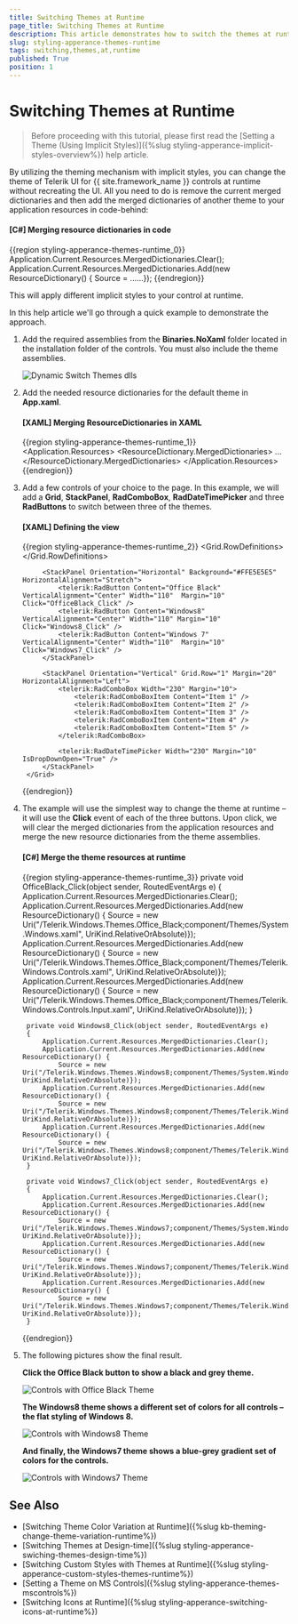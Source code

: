 ```yaml
---
title: Switching Themes at Runtime
page_title: Switching Themes at Runtime
description: This article demonstrates how to switch the themes at runtime while using the implicit styling mechanism.
slug: styling-apperance-themes-runtime
tags: switching,themes,at,runtime
published: True
position: 1
---
```


# Switching Themes at Runtime

>Before proceeding with this tutorial, please first read the [Setting a Theme (Using  Implicit Styles)]({%slug styling-apperance-implicit-styles-overview%}) help article.

By utilizing the theming mechanism with implicit styles, you can change the theme of Telerik UI for {{ site.framework_name }} controls at runtime without recreating the UI. All you need to do is remove the current merged dictionaries and then add the merged dictionaries of another theme to your application resources in code-behind:

#### __[C#] Merging resource dictionaries in code__ 
{{region styling-apperance-themes-runtime_0}}
	Application.Current.Resources.MergedDictionaries.Clear();
	Application.Current.Resources.MergedDictionaries.Add(new ResourceDictionary() { Source = ......});
{{endregion}}

This will apply different implicit styles to your control at runtime.

In this help article we'll go through a quick example to demonstrate the approach.

1. Add the required assemblies from the **Binaries.NoXaml** folder located in the installation folder of the controls. You must also include the theme assemblies.
	
	![Dynamic Switch Themes dlls](images/DynamicSwitchThemes_dlls.png)

2. Add the needed resource dictionaries for the default theme in **App.xaml**.  

	#### __[XAML] Merging ResourceDictionaries in XAML__ 
	{{region styling-apperance-themes-runtime_1}}
		<Application.Resources>
			<ResourceDictionary>
				<ResourceDictionary.MergedDictionaries>
					<ResourceDictionary Source="/Telerik.Windows.Themes.Office_Black;component/Themes/System.Windows.xaml"/>
					<ResourceDictionary Source="/Telerik.Windows.Themes.Office_Black;component/Themes/Telerik.Windows.Controls.xaml"/>
					<ResourceDictionary Source="/Telerik.Windows.Themes.Office_Black;component/Themes/Telerik.Windows.Controls.Input.xaml"/>
					...
				</ResourceDictionary.MergedDictionaries>
			</ResourceDictionary>
		</Application.Resources>
	{{endregion}}

3. Add a few controls of your choice to the page. In this example, we will add a **Grid**, **StackPanel**, **RadComboBox**,  **RadDateTimePicker** and three **RadButtons** to switch between three of the themes.        

	#### __[XAML] Defining the view__  
	{{region styling-apperance-themes-runtime_2}}
		<Grid x:Name="LayoutRoot" Background="White">
			<Grid.RowDefinitions>
				<RowDefinition Height="Auto" />
				<RowDefinition Height="*" />
			</Grid.RowDefinitions>
				
			<StackPanel Orientation="Horizontal" Background="#FFE5E5E5" HorizontalAlignment="Stretch">
				<telerik:RadButton Content="Office Black" VerticalAlignment="Center" Width="110"  Margin="10" Click="OfficeBlack_Click" />
				<telerik:RadButton Content="Windows8" VerticalAlignment="Center" Width="110" Margin="10" Click="Windows8_Click" />
				<telerik:RadButton Content="Windows 7" VerticalAlignment="Center" Width="110"  Margin="10" Click="Windows7_Click" />
			</StackPanel>
			
			<StackPanel Orientation="Vertical" Grid.Row="1" Margin="20" HorizontalAlignment="Left">
				<telerik:RadComboBox Width="230" Margin="10">
					<telerik:RadComboBoxItem Content="Item 1" />
					<telerik:RadComboBoxItem Content="Item 2" />
					<telerik:RadComboBoxItem Content="Item 3" />
					<telerik:RadComboBoxItem Content="Item 4" />
					<telerik:RadComboBoxItem Content="Item 5" />
				</telerik:RadComboBox>
				
				<telerik:RadDateTimePicker Width="230" Margin="10" IsDropDownOpen="True" />
			</StackPanel>
		</Grid>
	{{endregion}}

4. The example will use the simplest way to change the theme at runtime – it will use the **Click** event of each of the three buttons. Upon click, we will clear the merged dictionaries from the application resources and merge the new resource dictionaries from the theme assemblies.

	#### __[C#] Merge the theme resources at runtime__  
	{{region styling-apperance-themes-runtime_3}}
		private void OfficeBlack_Click(object sender, RoutedEventArgs e)
		{
			Application.Current.Resources.MergedDictionaries.Clear();
			Application.Current.Resources.MergedDictionaries.Add(new ResourceDictionary() { 
				Source = new Uri("/Telerik.Windows.Themes.Office_Black;component/Themes/System.Windows.xaml", UriKind.RelativeOrAbsolute)});
			Application.Current.Resources.MergedDictionaries.Add(new ResourceDictionary() { 
				Source = new Uri("/Telerik.Windows.Themes.Office_Black;component/Themes/Telerik.Windows.Controls.xaml", UriKind.RelativeOrAbsolute)});
			Application.Current.Resources.MergedDictionaries.Add(new ResourceDictionary() {
				Source = new Uri("/Telerik.Windows.Themes.Office_Black;component/Themes/Telerik.Windows.Controls.Input.xaml", UriKind.RelativeOrAbsolute)});
		}
		
		private void Windows8_Click(object sender, RoutedEventArgs e)
		{
			Application.Current.Resources.MergedDictionaries.Clear();
			Application.Current.Resources.MergedDictionaries.Add(new ResourceDictionary() { 
				Source = new Uri("/Telerik.Windows.Themes.Windows8;component/Themes/System.Windows.xaml", UriKind.RelativeOrAbsolute)});
			Application.Current.Resources.MergedDictionaries.Add(new ResourceDictionary() { 
				Source = new Uri("/Telerik.Windows.Themes.Windows8;component/Themes/Telerik.Windows.Controls.xaml", UriKind.RelativeOrAbsolute)});
			Application.Current.Resources.MergedDictionaries.Add(new ResourceDictionary() { 
				Source = new Uri("/Telerik.Windows.Themes.Windows8;component/Themes/Telerik.Windows.Controls.Input.xaml", UriKind.RelativeOrAbsolute)});
		}
		
		private void Windows7_Click(object sender, RoutedEventArgs e)
		{
			Application.Current.Resources.MergedDictionaries.Clear();
			Application.Current.Resources.MergedDictionaries.Add(new ResourceDictionary() { 
				Source = new Uri("/Telerik.Windows.Themes.Windows7;component/Themes/System.Windows.xaml", UriKind.RelativeOrAbsolute)});
			Application.Current.Resources.MergedDictionaries.Add(new ResourceDictionary() { 
				Source = new Uri("/Telerik.Windows.Themes.Windows7;component/Themes/Telerik.Windows.Controls.xaml", UriKind.RelativeOrAbsolute)});
			Application.Current.Resources.MergedDictionaries.Add(new ResourceDictionary() { 
				Source = new Uri("/Telerik.Windows.Themes.Windows7;component/Themes/Telerik.Windows.Controls.Input.xaml", UriKind.RelativeOrAbsolute)});
		}
	{{endregion}}

5. The following pictures show the final result.

	__Click the Office Black button to show a black and grey theme.__  
	
	![Controls with Office Black Theme](images/DynamicSwitchThemes_01.png)

	__The Windows8 theme shows a different set of colors for all controls – the flat styling of Windows 8.__  
	
	![Controls with Windows8 Theme](images/DynamicSwitchThemes_02.png)

	__And finally, the Windows7 theme shows a blue-grey gradient set of colors for the controls.__  
	
	![Controls with Windows7 Theme](images/DynamicSwitchThemes_03.png)

## See Also

* [Switching Theme Color Variation at Runtime]({%slug kb-theming-change-theme-variation-runtime%})
* [Switching Themes at Design-time]({%slug styling-apperance-swiching-themes-design-time%})
* [Switching Custom Styles with Themes at Runtime]({%slug styling-apperance-custom-styles-themes-runtime%})
* [Setting a Theme on MS Controls]({%slug styling-apperance-themes-mscontrols%})
* [Switching Icons at Runtime]({%slug styling-apperance-switching-icons-at-runtime%})
